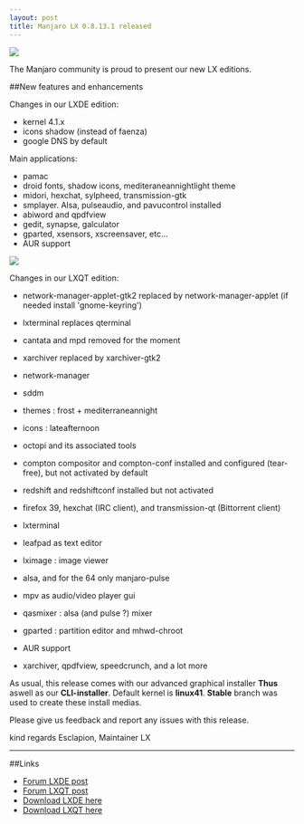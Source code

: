 ```yaml
---
layout: post
title: Manjaro LX 0.8.13.1 released
---
```


<img src="https://manjaro.github.io/images/manjaro-lxde-0.8.13.1.jpg">

The Manjaro community is proud to present our new LX editions.

##New features and enhancements

Changes in our LXDE edition:

* kernel 4.1.x
* icons shadow (instead of faenza)
* google DNS by default

Main applications:

* pamac
* droid fonts, shadow icons, mediteraneannightlight theme
* midori, hexchat, sylpheed, transmission-gtk
* smplayer. Alsa, pulseaudio, and pavucontrol installed
* abiword and qpdfview
* gedit, synapse, galculator
* gparted, xsensors, xscreensaver, etc...
* AUR support

<img src="https://manjaro.github.io/images/manjaro-lxdqt-0.8.13.1.jpg">

Changes in our LXQT edition:

* network-manager-applet-gtk2 replaced by network-manager-applet (if needed install 'gnome-keyring')
* lxterminal replaces qterminal
* cantata and mpd removed for the moment
* xarchiver replaced by xarchiver-gtk2

* network-manager
* sddm
* themes : frost + mediterraneannight
* icons : lateafternoon
* octopi and its associated tools
* compton compositor and compton-conf installed and configured (tear-free), but not activated by default
* redshift and redshiftconf installed but not activated
* firefox 39, hexchat (IRC client), and transmission-qt (Bittorrent client)
* lxterminal
* leafpad as text editor
* lximage : image viewer
* alsa, and for the 64 only manjaro-pulse
* mpv as audio/video player gui
* qasmixer : alsa (and pulse ?) mixer
* gparted : partition editor and mhwd-chroot
* AUR support
* xarchiver, qpdfview, speedcrunch, and a lot more

As usual, this release comes with our advanced graphical installer **Thus** aswell as our **CLI-installer**.
Default kernel is **linux41**. **Stable** branch was used to create these install medias.

Please give us feedback and report any issues with this release.

kind regards
Esclapion, Maintainer LX

----

##Links

* [Forum LXDE post](https://forum.manjaro.org/index.php?topic=24814.0)
* [Forum LXQT post](https://forum.manjaro.org/index.php?topic=25068.0)
* [Download LXDE here](http://sourceforge.net/projects/manjarolinux/files/community/LXDE/2015.08/)
* [Download LXQT here](http://sourceforge.net/projects/manjarolinux/files/community/LXQT/2015.08/)
